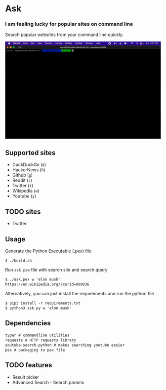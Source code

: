 # Ask
### I am feeling lucky for popular sites on command line

Search popular websites from your command line quickly.

![](https://github.com/angad/ask/blob/gh-pages/output.gif?raw=true)

## Supported sites

- DuckDuckGo (`d`)
- HackerNews (`h`)
- Github (`g`)
- Reddit (`r`)
- Twitter (`t`)
- Wikipedia (`w`)
- Youtube (`y`)

## TODO sites

- Twitter

## Usage

Generate the Python Executable (.pex) file

    $ ./build.sh

Run `ask.pex` file with search site and search query

    $ ./ask.pex w 'elon musk'
    https://en.wikipedia.org/?curid=909036

Alternatively, you can just install the requirements and run the python file

    $ pip3 install -r requirements.txt
    $ python3 ask.py w 'elon musk'

## Dependencies

    typer # commandline utilities
    requests # HTTP requests library
    youtube-search-python # makes searching youtube easier
    pex # packaging to pex file

## TODO features
- Result picker
- Advanced Search - Search params
